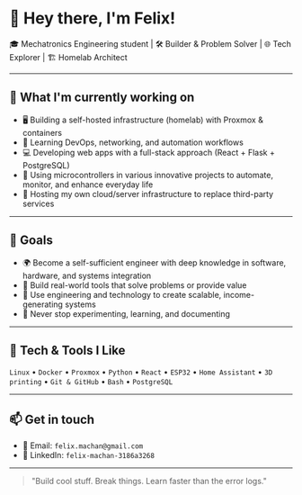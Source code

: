 # 👋 Hey there, I'm Felix!

🎓 Mechatronics Engineering student | 🛠️ Builder & Problem Solver | 🌐 Tech Explorer | 🏗️ Homelab Architect

---

## 🚀 What I'm currently working on

- 🖥️ Building a self-hosted infrastructure (homelab) with Proxmox & containers
- 🧠 Learning DevOps, networking, and automation workflows
- 💻 Developing web apps with a full-stack approach (React + Flask + PostgreSQL)
- 📡 Using microcontrollers in various innovative projects to automate, monitor, and enhance everyday life
- 📁 Hosting my own cloud/server infrastructure to replace third-party services

---

## 🎯 Goals

- 🌍 Become a self-sufficient engineer with deep knowledge in software, hardware, and systems integration  
- 🧱 Build real-world tools that solve problems or provide value  
- 💸 Use engineering and technology to create scalable, income-generating systems  
- 🧪 Never stop experimenting, learning, and documenting

---

## 🧰 Tech & Tools I Like

`Linux` • `Docker` • `Proxmox` • `Python` • `React` • `ESP32` • `Home Assistant` • `3D printing` • `Git & GitHub` • `Bash` • `PostgreSQL`

---

## 📫 Get in touch

- 📧 Email: `felix.machan@gmail.com`
- 💼 LinkedIn: `felix-machan-3186a3268`

---

> "Build cool stuff. Break things. Learn faster than the error logs."

